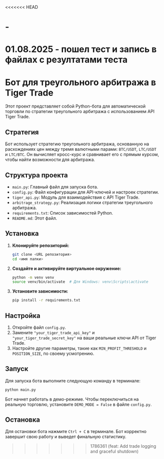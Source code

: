 <<<<<<< HEAD
# -
01.08.2025 - пошел тест и запись в файлах с резултатами теста 
=======
# Бот для треугольного арбитража в Tiger Trade

Этот проект представляет собой Python-бота для автоматической торговли по стратегии треугольного арбитража с использованием API Tiger Trade.

## Стратегия

Бот использует стратегию треугольного арбитража, основанную на расхождениях цен между тремя валютными парами: `BTC/USDT`, `LTC/USDT` и `LTC/BTC`. Он вычисляет кросс-курс и сравнивает его с прямым курсом, чтобы найти возможности для арбитража.

## Структура проекта

- `main.py`: Главный файл для запуска бота.
- `config.py`: Файл конфигурации для API-ключей и настроек стратегии.
- `tiger_api.py`: Модуль для взаимодействия с API Tiger Trade.
- `arbitrage_strategy.py`: Реализация логики стратегии треугольного арбитража.
- `requirements.txt`: Список зависимостей Python.
- `README.md`: Этот файл.

## Установка

1.  **Клонируйте репозиторий:**

    ```bash
    git clone <URL репозитория>
    cd <имя папки>
    ```

2.  **Создайте и активируйте виртуальное окружение:**

    ```bash
    python -m venv venv
    source venv/bin/activate  # Для Windows: venv\Scripts\activate
    ```

3.  **Установите зависимости:**

    ```bash
    pip install -r requirements.txt
    ```

## Настройка

1.  Откройте файл `config.py`.
2.  Замените `"your_tiger_trade_api_key"` и `"your_tiger_trade_secret_key"` на ваши реальные ключи API от Tiger Trade.
3.  Настройте другие параметры, такие как `MIN_PROFIT_THRESHOLD` и `POSITION_SIZE`, по своему усмотрению.

## Запуск

Для запуска бота выполните следующую команду в терминале:

```bash
python main.py
```

Бот начнет работать в демо-режиме. Чтобы переключиться на реальную торговлю, установите `DEMO_MODE = False` в файле `config.py`.

## Остановка

Для остановки бота нажмите `Ctrl + C` в терминале. Бот корректно завершит свою работу и выведет финальную статистику.
>>>>>>> 1786361 (feat: Add trade logging and graceful shutdown)
